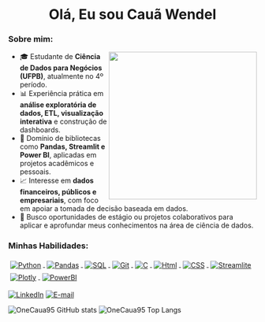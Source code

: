 <h1 align="center">Olá, Eu sou Cauã Wendel</h1>
<h3 align="left">Sobre mim:</h3>

<img src="https://eimrglobal.org/wp-content/uploads/2025/02/PROGRAM-OVERVIEW-01.png" width="300px" align="right">

- 🎓 Estudante de **Ciência de Dados para Negócios (UFPB)**, atualmente no 4º período.  
- 📊 Experiência prática em **análise exploratória de dados, ETL, visualização interativa** e construção de dashboards.  
- 🐍 Domínio de bibliotecas como **Pandas, Streamlit e Power BI**, aplicadas em projetos acadêmicos e pessoais.  
- 📈 Interesse em **dados financeiros, públicos e empresariais**, com foco em apoiar a tomada de decisão baseada em dados.  
- 🚀 Busco oportunidades de estágio ou projetos colaborativos para aplicar e aprofundar meus conhecimentos na área de ciência de dados.  

 
<p align="left">
</p>

<h3 align="left">Minhas Habilidades:</h3>
<p align="left">
  <a href="https://www.python.org/">
    <img src="https://img.shields.io/badge/Python-3776AB.svg?style=for-the-badge&logo=Python&logoColor=white" alt="Python" style="vertical-align: middle; margin: 4px;"/>
  </a>
  <a href="https://www.mysql.com/">
    <img src="https://img.shields.io/badge/pandas-150458.svg?style=for-the-badge&logo=pandas&logoColor=white" alt="Pandas" style="vertical-align: middle; margin: 4px;"/>
  </a>
  <a href="https://developer.mozilla.org/en-US/docs/Web/JavaScript">
    <img src="https://img.shields.io/badge/MySQL-4479A1.svg?style=for-the-badge&logo=MySQL&logoColor=white" alt="SQL" style="vertical-align: middle; margin: 4px;"/>
  </a>
  <a href="https://www.php.net/">
    <img src="https://img.shields.io/badge/Git-F05032.svg?style=for-the-badge&logo=Git&logoColor=white" alt="Git" style="vertical-align: middle; margin: 4px;"/>
  </a>
  <a href="https://pandas.pydata.org/">
    <img src="https://img.shields.io/badge/C-A8B9CC.svg?style=for-the-badge&logo=C&logoColor=black" alt="C" style="vertical-align: middle; margin: 4px;"/>
  </a>
  <a href="https://powerbi.microsoft.com/">
    <img src="https://img.shields.io/badge/HTML5-E34F26.svg?style=for-the-badge&logo=HTML5&logoColor=white" alt="Html" style="vertical-align: middle; margin: 4px;"/>
  </a>
 </a>
  <a href="https://powerbi.microsoft.com/">
    <img src="https://img.shields.io/badge/CSS-663399.svg?style=for-the-badge&logo=CSS&logoColor=white" alt="CSS" style="vertical-align: middle; margin: 4px;"/>
  </a>
    <a href="https://powerbi.microsoft.com/">
    <img src="https://img.shields.io/badge/Streamlit-FF4B4B.svg?style=for-the-badge&logo=Streamlit&logoColor=white" alt="Streamlite" style="vertical-align: middle; margin: 4px;"/>
  </a>
  </a>
    <a href="https://powerbi.microsoft.com/">
    <img src="https://img.shields.io/badge/Plotly-7A76FF.svg?style=for-the-badge&logo=Plotly&logoColor=white" alt="Plotly" style="vertical-align: middle; margin: 4px;"/>
  </a>
  </a>
    <a href="https://powerbi.microsoft.com/">
    <img src="https://img.shields.io/badge/power_bi-F2C811?style=for-the-badge&logo=powerbi&logoColor=black" alt="PowerBI" style="vertical-align: middle; margin: 4px;"/>
  </a>
</p>



[![LinkedIn](https://img.shields.io/badge/linkedin-%230077B5.svg?style=for-the-badge&logo=linkedin&logoColor=white)](https://www.linkedin.com/in/cau%C3%A3-wendel-229aba314/)
[![E-mail](https://img.shields.io/badge/-Email-0077B5?style=for-the-badge&logo=microsoft-outlook&logoColor=white)](mailto:cauawendel9@gmail.com)



![OneCaua95 GitHub stats](https://github-readme-stats.vercel.app/api?username=OneCaua95&show_icons=true&theme=radical)
![OneCaua95 Top Langs](https://github-readme-stats.vercel.app/api/top-langs/?username=OneCaua95&layout=compact&theme=radical)

